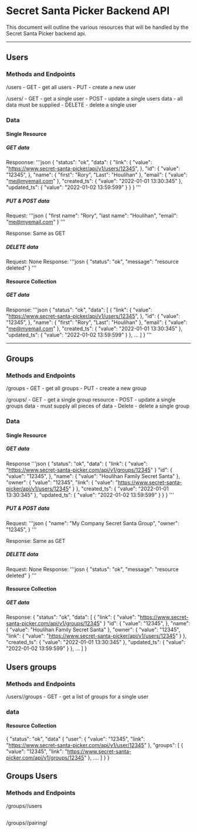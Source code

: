 # Secret Santa Picker Backend API

This document will outline the various resources that will be handled by the
Secret Santa Picker backend api.

---

## Users

### Methods and Endpoints

/users
    - GET - get all users
    - PUT - create a new user

/users/<id>
    - GET - get a single user
    - POST - update a single users data - all data must be supplied
    - DELETE - delete a single user

### Data

#### Single Resource

##### GET data

Respoonse:
'''json
{
    "status": "ok",
    "data": {
        "link": {
            "value": "https://www.secret-santa-picker/api/v1/users/12345",
        },
        "id": {
            "value": "12345",
        },
        "name": {
            "first": "Rory",
            "Last": "Houlihan"
        },
        "email": {
            "value": "me@myemail.com"
        },
        "created_ts": {
            "value": "2022-01-01 13:30:345"
        },
        "updated_ts": {
            "value": "2022-01-02 13:59:599"
        }
    }
}
'''

##### PUT & POST data

Request:
'''json
{
    "first name": "Rory",
    "last name": "Houlihan",
    "email": "me@myemail.com"
}
'''

Response: Same as GET

##### DELETE data

Request: None
Response:
'''josn
{
    "status": "ok",
    "message": "resource deleted"
}
'''

#### Resource Collection

##### GET data

Response:
'''json
{
    "status": "ok",
        "data": [
                {
                    "link": {
                        "value": "https://www.secret-santa-picker/api/v1/users/12345",
                    },
                    "id": {
                        "value": "12345",
                    },
                    "name": {
                        "first": "Rory",
                        "Last": "Houlihan"
                    },
                    "email": {
                        "value": "me@myemail.com"
                    },
                    "created_ts": {
                        "value": "2022-01-01 13:30:345"
                    },
                    "updated_ts": {
                        "value": "2022-01-02 13:59:599"
                    }
                },
        ...
        ]
}
'''

---

## Groups

### Methods and Endpoints

/groups
    - GET - get all groups
    - PUT - create a new group

/groups/<id>
    - GET - get a single group resource
    - POST - update a single groups data - must supply all pieces of data
    - Delete - delete a single group

### Data

#### Single Resource

##### GET data

Response
'''json
{
    "status": "ok",
    "data": {
        "link": {
            "value": "https://www.secret-santa-picker.com/api/v1/groups/12345"
        }
        "id": {
            "value": "12345",
        },
        "name": {
            "value": "Houlihan Family Secret Santa"
        },
        "owner": {
            "value": "12345",
            "link": {
                "value": "https://www.secret-santa-picker/api/v1/users/12345"
            }
        },
        "created_ts": {
            "value": "2022-01-01 13:30:345"
        },
        "updated_ts": {
            "value": "2022-01-02 13:59:599"
        }
    }
}
'''

##### PUT & POST data

Request:
'''json
{
    "name": "My Company Secret Santa Group",
    "owner": "12345",
}
'''

Response: Same as GET

##### DELETE data

Request: None
Response:
'''josn
{
    "status": "ok",
    "message": "resource deleted"
}
'''

#### Resource Collection

##### GET data

Response:
{
    "status": "ok",
    "data": [
       {
            "link": {
                "value": "https://www.secret-santa-picker.com/api/v1/groups/12345"
            }
            "id": {
                "value": "12345",
            },
            "name": {
                "value": "Houlihan Family Secret Santa"
            },
            "owner": {
                "value": "12345",
                "link": {
                    "value": "https://www.secret-santa-picker/api/v1/users/12345"
                }
            },
            "created_ts": {
                "value": "2022-01-01 13:30:345"
            },
            "updated_ts": {
                "value": "2022-01-02 13:59:599"
            }
        },
        ...
    ]
}


## Users groups

### Methods and Endpoints

/users/<id>/groups
    - GET - get a list of groups for a single user

### data

#### Resource Collection

{
    "status": "ok",
    "data" {
        "user": {
            "value": "12345",
            "link": "https://www.secret-santa-picker.com/api/v1/user/12345"
        },
        "groups": [
            {
                "value": "12345",
                "link": "https://www.secret-santa-picker.com/api/v1/groups/12345"
            },
            ....
        ]
    }
}


## Groups Users

### Methods and Endpoints

/groups/<id>/users

##
/groups/<id>/pairing/<year>


